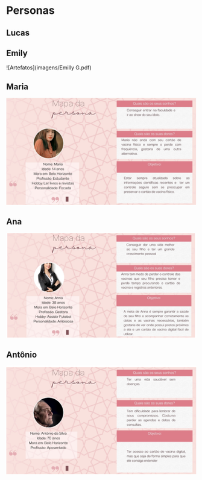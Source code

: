 # Personas

## Lucas


## Emily
![Artefatos](imagens/Emilly G.pdf)

## Maria
![Artefatos](imagens/maria.png)

## Ana
![Artefatos](imagens/Ana.png)

## Antônio
![Artefatos](imagens/antonio.png)
